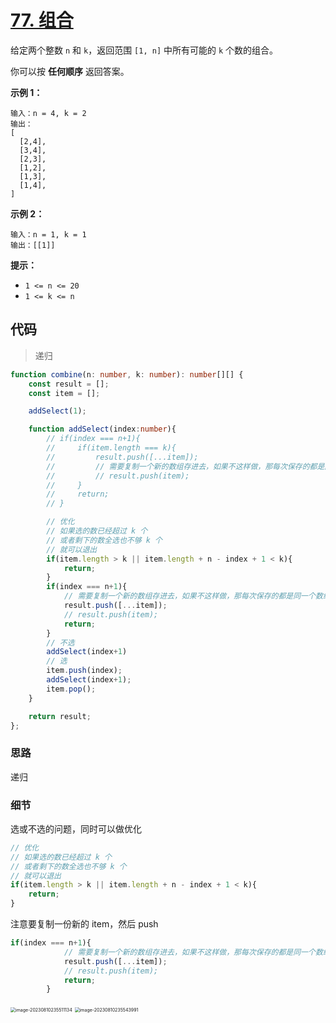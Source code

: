 # [77. 组合](https://leetcode.cn/problems/combinations/)

给定两个整数 `n` 和 `k`，返回范围 `[1, n]` 中所有可能的 `k` 个数的组合。

你可以按 **任何顺序** 返回答案。

 

**示例 1：**

```
输入：n = 4, k = 2
输出：
[
  [2,4],
  [3,4],
  [2,3],
  [1,2],
  [1,3],
  [1,4],
]
```

**示例 2：**

```
输入：n = 1, k = 1
输出：[[1]]
```

 

**提示：**

-   `1 <= n <= 20`
-   `1 <= k <= n`



## 代码

>   递归

```ts
function combine(n: number, k: number): number[][] {
    const result = [];
    const item = [];

    addSelect(1);

    function addSelect(index:number){
        // if(index === n+1){
        //     if(item.length === k){
        //         result.push([...item]);
        //         // 需要复制一个新的数组存进去，如果不这样做，那每次保存的都是同一个数组，那样会导致 result 数组中的每一个数组中存储的数字都会和 item 同时改变
        //         // result.push(item);
        //     }
        //     return;
        // }

        // 优化
        // 如果选的数已经超过 k 个
        // 或者剩下的数全选也不够 k 个
        // 就可以退出
        if(item.length > k || item.length + n - index + 1 < k){
            return;
        }
        if(index === n+1){
            // 需要复制一个新的数组存进去，如果不这样做，那每次保存的都是同一个数组，那样会导致 result 数组中的每一个数组中存储的数字都会和 item 同时改变
            result.push([...item]);    
            // result.push(item);
            return;
        }
        // 不选
        addSelect(index+1)
        // 选
        item.push(index);
        addSelect(index+1);
        item.pop();
    }

    return result;
};
```

### 思路

递归

### 细节

选或不选的问题，同时可以做优化

```ts
// 优化
// 如果选的数已经超过 k 个
// 或者剩下的数全选也不够 k 个
// 就可以退出
if(item.length > k || item.length + n - index + 1 < k){
    return;
}
```

注意要复制一份新的 item，然后 push

```ts
if(index === n+1){
            // 需要复制一个新的数组存进去，如果不这样做，那每次保存的都是同一个数组，那样会导致 result 数组中的每一个数组中存储的数字都会和 item 同时改变
            result.push([...item]);    
            // result.push(item);
            return;
        }
```





<img src="https://qiniucloud.qishilong.space/images/202308102355221.png" alt="image-20230810235511134" style="zoom:50%;" />

<img src="https://qiniucloud.qishilong.space/images/202308102355020.png" alt="image-20230810235543991" style="zoom:50%;" />

